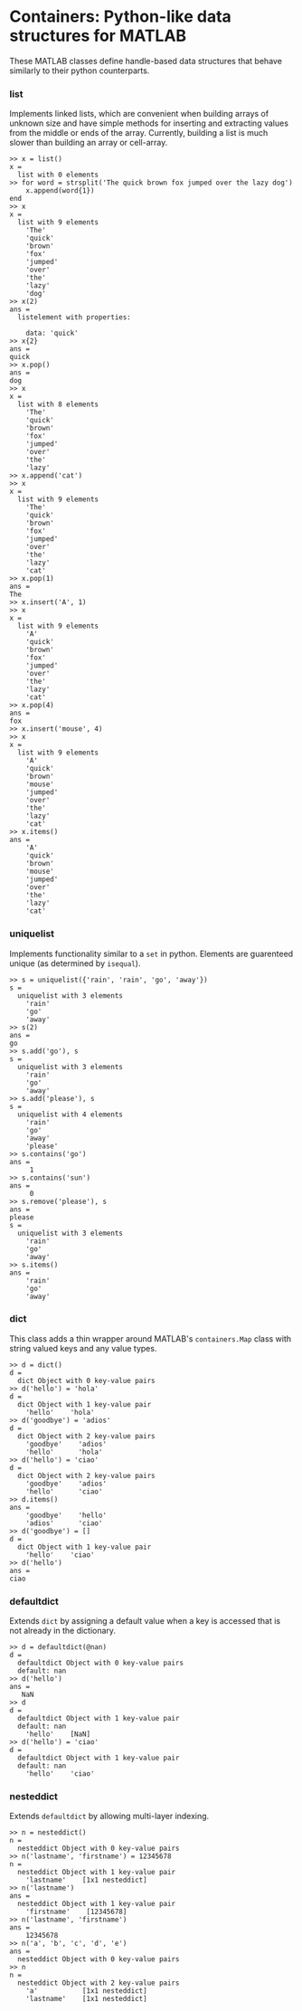 # Containers: Python-like data structures for MATLAB

These MATLAB classes define handle-based data structures that behave similarly to their python counterparts.

### list
Implements linked lists, which are convenient when building arrays of unknown size and
have simple methods for inserting and extracting values from the middle or ends of the array.
Currently, building a list is much slower than building an array or cell-array.

```
>> x = list()
x = 
  list with 0 elements
>> for word = strsplit('The quick brown fox jumped over the lazy dog')
    x.append(word{1})
end
>> x
x = 
  list with 9 elements
    'The'
    'quick'
    'brown'
    'fox'
    'jumped'
    'over'
    'the'
    'lazy'
    'dog'
>> x(2)
ans = 
  listelement with properties:

    data: 'quick'
>> x{2}
ans =
quick
>> x.pop()
ans =
dog
>> x
x = 
  list with 8 elements
    'The'
    'quick'
    'brown'
    'fox'
    'jumped'
    'over'
    'the'
    'lazy'
>> x.append('cat')
>> x
x = 
  list with 9 elements
    'The'
    'quick'
    'brown'
    'fox'
    'jumped'
    'over'
    'the'
    'lazy'
    'cat'
>> x.pop(1)
ans =
The
>> x.insert('A', 1)
>> x
x = 
  list with 9 elements
    'A'
    'quick'
    'brown'
    'fox'
    'jumped'
    'over'
    'the'
    'lazy'
    'cat'
>> x.pop(4)
ans =
fox
>> x.insert('mouse', 4)
>> x
x = 
  list with 9 elements
    'A'
    'quick'
    'brown'
    'mouse'
    'jumped'
    'over'
    'the'
    'lazy'
    'cat'
>> x.items()
ans = 
    'A'
    'quick'
    'brown'
    'mouse'
    'jumped'
    'over'
    'the'
    'lazy'
    'cat'
```

### uniquelist
Implements functionality similar to a `set` in python.
Elements are guarenteed unique (as determined by `isequal`).

```
>> s = uniquelist({'rain', 'rain', 'go', 'away'})
s = 
  uniquelist with 3 elements
    'rain'
    'go'
    'away'
>> s(2)
ans =
go
>> s.add('go'), s
s = 
  uniquelist with 3 elements
    'rain'
    'go'
    'away'
>> s.add('please'), s
s = 
  uniquelist with 4 elements
    'rain'
    'go'
    'away'
    'please'
>> s.contains('go')
ans =
     1
>> s.contains('sun')
ans =
     0
>> s.remove('please'), s
ans =
please
s = 
  uniquelist with 3 elements
    'rain'
    'go'
    'away'
>> s.items()
ans = 
    'rain'
    'go'
    'away'
```

### dict
This class adds a thin wrapper around MATLAB's `containers.Map` class with string valued keys and any value types.

```
>> d = dict()
d = 
  dict Object with 0 key-value pairs
>> d('hello') = 'hola'
d = 
  dict Object with 1 key-value pair
    'hello'    'hola'
>> d('goodbye') = 'adios'
d = 
  dict Object with 2 key-value pairs
    'goodbye'    'adios'
    'hello'      'hola' 
>> d('hello') = 'ciao'
d = 
  dict Object with 2 key-value pairs
    'goodbye'    'adios'
    'hello'      'ciao' 
>> d.items()
ans = 
    'goodbye'    'hello'
    'adios'      'ciao' 
>> d('goodbye') = []
d = 
  dict Object with 1 key-value pair
    'hello'    'ciao'
>> d('hello')
ans =
ciao
```

### defaultdict
Extends `dict` by assigning a default value when a key is accessed that is not already in the dictionary.

```
>> d = defaultdict(@nan)
d = 
  defaultdict Object with 0 key-value pairs
  default: nan
>> d('hello')
ans =
   NaN
>> d
d = 
  defaultdict Object with 1 key-value pair
  default: nan
    'hello'    [NaN]
>> d('hello') = 'ciao'
d = 
  defaultdict Object with 1 key-value pair
  default: nan
    'hello'    'ciao'
```

### nesteddict
Extends `defaultdict` by allowing multi-layer indexing.

```
>> n = nesteddict()
n = 
  nesteddict Object with 0 key-value pairs
>> n('lastname', 'firstname') = 12345678
n = 
  nesteddict Object with 1 key-value pair
    'lastname'    [1x1 nesteddict]
>> n('lastname')
ans = 
  nesteddict Object with 1 key-value pair
    'firstname'    [12345678]
>> n('lastname', 'firstname')
ans =
    12345678
>> n('a', 'b', 'c', 'd', 'e')
ans = 
  nesteddict Object with 0 key-value pairs
>> n
n = 
  nesteddict Object with 2 key-value pairs
    'a'           [1x1 nesteddict]
    'lastname'    [1x1 nesteddict]
```
